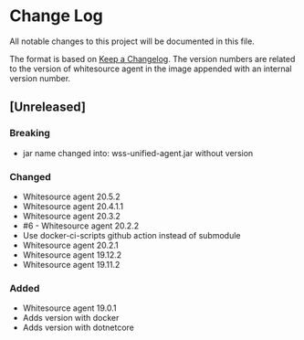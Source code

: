 # Change Log
All notable changes to this project will be documented in this file.

The format is based on [Keep a Changelog](http://keepachangelog.com/).
The version numbers are related to the version of whitesource agent in the image appended with an internal version number.

## [Unreleased]

### Breaking
- jar name changed into: wss-unified-agent.jar without version

### Changed
- Whitesource agent 20.5.2
- Whitesource agent 20.4.1.1
- Whitesource agent 20.3.2
- #6 - Whitesource agent 20.2.2 
- Use docker-ci-scripts github action instead of submodule
- Whitesource agent 20.2.1 
- Whitesource agent 19.12.2 
- Whitesource agent 19.11.2 

### Added
- Whitesource agent 19.0.1
- Adds version with docker 
- Adds version with dotnetcore
